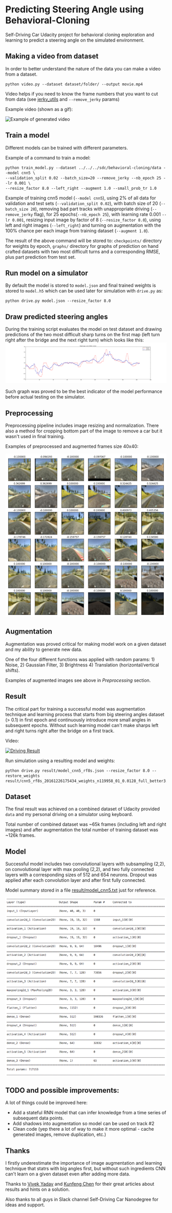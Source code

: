 # Predicting Steering Angle using Behavioral-Cloning
Self-Driving Car Udacity project for behavioral cloning exploration and learning to predict a steering angle on the simulated environment.

## Making a video from dataset
In order to better understand the nature of the data you can make a video from a dataset.
```
python video.py --dataset dataset/folder/ --output movie.mp4
```
Video helps if you need to know the frame numbers that you want to cut from data (see [jerky_utils](jerky_utils.py) and `--remove_jerky` params)

Example video (shown as a gif):

![Example of generated video ](result/movie-test-turns.gif)

## Train a model
Different models can be trained with different parameters.

Example of a command to train a model:
```
python train_model.py --dataset ../../../sdc/behavioral-cloning/data --model cnn5 \
--validation_split 0.02 --batch_size=20 --remove_jerky --nb_epoch 25 --lr 0.001 \
--resize_factor 8.0 --left_right --augment 1.0 --small_prob_tr 1.0
```
Example of training cnn5 model (`--model cnn5`), using 2% of all data for validation and test sets (`--validation_split 0.02`), with batch size of 20 (`--batch_size 20`), removing bad part tracks with unappropriate driving (`--remove_jerky` flag), for 25 epochs(`--nb_epoch 25`), with learning rate 0.001 `--lr 0.001`, resizing input image by factor of 8 (`--resize_factor 8.0`), using left and right images (`--left_right`) and turning on augmentation with the 100% chance per each image from training dataset (`--augment 1.0`).

The result of the above command will be stored to: `checkpoints/` directory for weights by epoch, `graphs/` directory for graphs of prediction on hand crafted datasets with two most difficult turns and a corresponding RMSE, plus part prediction from test set.


## Run model on a simulator
By default the model is stored to `model.json` and final trained weights is stored to `model.h5` which can be used later for simulation with `drive.py` as:
```
python drive.py model.json --resize_factor 8.0
```

## Draw predicted steering angles
During the training script evaluates the model on test dataset and drawing predictions of the two most difficult sharp turns on the first map (left turn right after the bridge and the next right turn) which looks like this:
![Predictions and RMSE](result/cnn5_20161226175434_train_corner_01.png)

Such graph was proved to be the best indicator of the model performance before actual testing on the simulator.

## Preprocessing
Preprocessing pipeline includes image resizing and normalization. There also a method for cropping bottom part of the image to remove a car but it wasn't used in final training.

Examples of preprocessed and augmented frames size 40x40:

![Preprocessed and Augmented frames](result/preprocessed_with_augment.png)

## Augmentation
Augmentation was proved critical for making model work on a given dataset and my ability to generate new data.

One of the four different functions was applied with random params: 1) Noise, 2) Gaussian Filter, 3) Brightness 4) Translation (horizontal/vertical shifts).

Examples of augmented images see above in _Preprocessing_ section.


## Result
The critical part for training a successful model was augmentation technique and learning process that starts from big steering angles dataset (> 0.1) in first epoch and continuously introduce more small angles in subsequent epochs. Without such learning model can't make sharps left and right turns right after the bridge on a first track.

Video:

[![Driving Result](https://img.youtube.com/vi/O51z_PW8jQE/0.jpg)](https://www.youtube.com/watch?v=O51z_PW8jQE)

Run simulation using a resulting model and weights:
```
python drive.py result/model_cnn5_rf8s.json --resize_factor 8.0 --restore_weights result/cnn5_rf8s_20161226175434_weights_n119958_01_0.0128_full_better3.hdf5
```

## Dataset
The final result was achieved on a combined dataset of Udacity provided `data` and my personal driving on a simulator using keyboard.

Total number of combined dataset was ~65k frames (including left and right images) and after augmentation the total number of training dataset was ~126k frames.

## Model
Successful model includes two convolutional layers with subsampling (2,2), on convolutional layer with max pooling (2,2), and two fully connected layers with a corresponding sizes of 512 and 654 neurons. Dropout was applied after each convolution layer and after first fully connected.

Model summary stored in a file [result/model_cnn5.txt](result/model_cnn5.txt) just for reference.

![Model CNN5](result/model_cnn5_screen.png)

## TODO and possible improvements:
A lot of things could be improved here:
- Add a stateful RNN model that can infer knowledge from a time series of subsequent data points.
- Add shadows into augmentation so model can be used on track #2
- Clean code (yep there a lot of way to make it more optimal - cache generated images, remove duplication, etc.)

## Thanks
I firstly underestimate the importance of image augmentation and learning technique that statrs with big angles first, but without such ingredients CNN can't learn on a given dataset even after adding more data.

Thanks to [Vivek Yadav](https://medium.com/@vivek.yadav/using-augmentation-to-mimic-human-driving-496b569760a9#.d2lciuc14) and [Kunfeng Chen](https://medium.com/@KunfengChen/training-and-validation-loss-mystery-in-behavioral-cloning-for-cnn-from-udacity-sdc-project-3-dfe3eda596ba#.qor639o5c) for their great articles about results and hints on a solution.

Also thanks to all guys in Slack channel Self-Driving Car Nanodegree for ideas and support.
